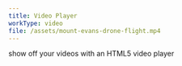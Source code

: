 ```yaml
---
title: Video Player
workType: video
file: /assets/mount-evans-drone-flight.mp4
---
```


show off your videos with an HTML5 video player
